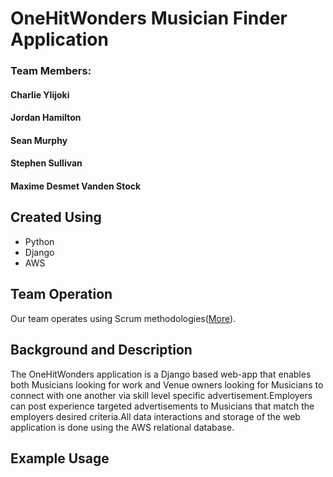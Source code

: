 # OneHitWonders Musician Finder Application

### Team Members:
#### Charlie Ylijoki
#### Jordan Hamilton
#### Sean Murphy
#### Stephen Sullivan
#### Maxime Desmet Vanden Stock

## Created Using
 - Python
 - Django
 - AWS
 
 ## Team Operation
 Our team operates using Scrum methodologies([More](https://www.scrumguides.org/scrum-guide.html#team-po)).
 
 ## Background and Description
The OneHitWonders application is a Django based web-app that enables both Musicians looking for work and Venue owners looking for Musicians to connect with one another via skill level specific advertisement.Employers can post experience targeted advertisements to Musicians that match the employers desired criteria.All data interactions and storage of the web application is done using the AWS relational database.



## Example Usage

